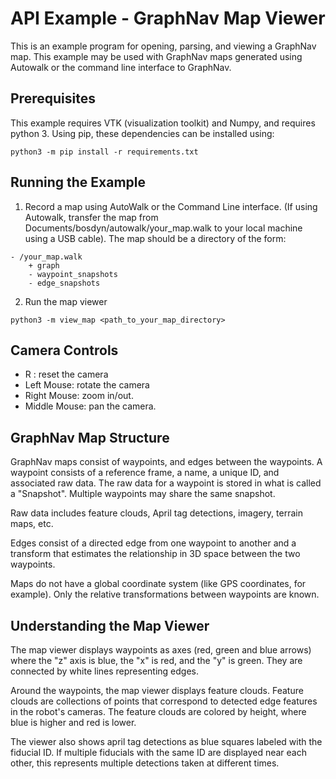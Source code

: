 <!--
Copyright (c) 2020 Boston Dynamics, Inc.  All rights reserved.

Downloading, reproducing, distributing or otherwise using the SDK Software
is subject to the terms and conditions of the Boston Dynamics Software
Development Kit License (20191101-BDSDK-SL).
-->

# API Example - GraphNav Map Viewer

This is an example program for opening, parsing, and viewing a GraphNav map. This example may be used with GraphNav maps generated using Autowalk or the command line interface to GraphNav.

## Prerequisites

This example requires VTK (visualization toolkit) and Numpy, and requires python 3. Using pip, these dependencies can be installed using:

```
python3 -m pip install -r requirements.txt
```

## Running the Example
1. Record a map using AutoWalk or the Command Line interface. (If using Autowalk, transfer the map from Documents/bosdyn/autowalk/your_map.walk to your local machine using a USB cable). The map should be a directory of the form:

````
- /your_map.walk
    + graph
    - waypoint_snapshots
    - edge_snapshots
````

2. Run the map viewer
```
python3 -m view_map <path_to_your_map_directory>
```

## Camera Controls

- R : reset the camera
- Left Mouse: rotate the camera
- Right Mouse: zoom in/out.
- Middle Mouse: pan the camera.

## GraphNav Map Structure

GraphNav maps consist of waypoints, and edges between the waypoints. A waypoint consists of a reference frame, a name, a unique ID, and associated raw data. The raw data for a waypoint is stored in what is called a "Snapshot". Multiple waypoints may share the same snapshot.

Raw data includes feature clouds, April tag detections, imagery, terrain maps, etc.

Edges consist of a directed edge from one waypoint to another and a transform that estimates the relationship in 3D space between the two waypoints.

Maps do not have a global coordinate system (like GPS coordinates, for example). Only the relative transformations between waypoints are known.

## Understanding the Map Viewer

The map viewer displays waypoints as axes (red, green and blue arrows) where the "z" axis is blue, the "x" is red, and the "y" is green.  They are connected by white lines representing edges.

Around the waypoints, the map viewer displays feature clouds. Feature clouds are collections of points that correspond to detected edge features in the robot's cameras. The feature clouds are colored by height, where blue is higher and red is lower.

The viewer also shows april tag detections as blue squares labeled with the fiducial ID. If multiple fiducials with the same ID are displayed near each other, this represents multiple detections taken at different times.